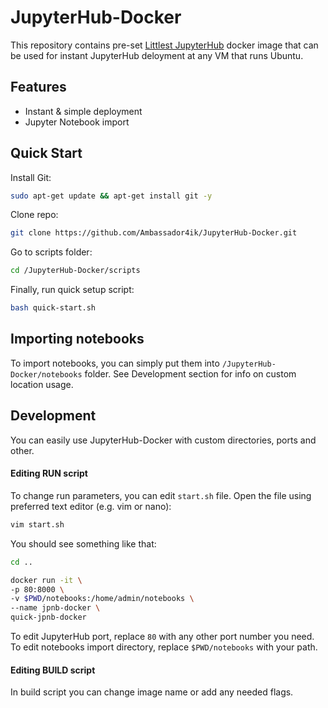 # JupyterHub-Docker

This repository contains pre-set [Littlest JupyterHub](https://tljh.jupyter.org/en/latest/) docker image that can be used for instant JupyterHub deloyment at any VM that runs Ubuntu.

## Features

- Instant & simple deployment
- Jupyter Notebook import

## Quick Start

Install Git:
```sh
sudo apt-get update && apt-get install git -y
```
Clone repo:
```sh
git clone https://github.com/Ambassador4ik/JupyterHub-Docker.git
```
Go to scripts folder:
```sh
cd /JupyterHub-Docker/scripts
```
Finally, run quick setup script:
```sh
bash quick-start.sh
```

## Importing notebooks
To import notebooks, you can simply put them into `/JupyterHub-Docker/notebooks` folder. See Development section for info on custom location usage.

## Development
You can easily use JupyterHub-Docker with custom directories, ports and other.
#### Editing RUN script
To change run parameters, you can edit `start.sh` file.
Open the file using preferred text editor (e.g. vim or nano):
```sh
vim start.sh
```
You should see something like that:
```sh
cd ..

docker run -it \
-p 80:8000 \
-v $PWD/notebooks:/home/admin/notebooks \
--name jpnb-docker \
quick-jpnb-docker
```
To edit JupyterHub port, replace `80` with any other port number you need.
To edit notebooks import directory, replace `$PWD/notebooks` with your path.

#### Editing BUILD script
In build script you can change image name or add any needed flags.